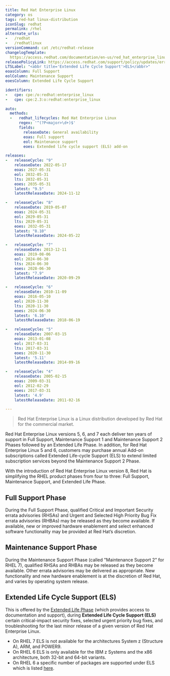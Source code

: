```yaml
---
title: Red Hat Enterprise Linux
category: os
tags: red-hat linux-distribution
iconSlug: redhat
permalink: /rhel
alternate_urls:
-   /redhat
-   /redhatlinux
versionCommand: cat /etc/redhat-release
changelogTemplate:
  https://access.redhat.com/documentation/en-us/red_hat_enterprise_linux/__RELEASE_CYCLE__/html/__LATEST___release_notes/index
releasePolicyLink: https://access.redhat.com/support/policy/updates/errata
LTSLabel: "<abbr title='Extended Life Cycle Support'>ELS</abbr>"
eoasColumn: Full Support
eolColumn: Maintenance Support
eoesColumn: Extended Life Cycle Support

identifiers:
-   cpe: cpe:/o:redhat:enterprise_linux
-   cpe: cpe:2.3:o:redhat:enterprise_linux

auto:
  methods:
  -   redhat_lifecycles: Red Hat Enterprise Linux
      regex: '^(?P<major>\d+)$'
      fields:
        releaseDate: General availability
        eoas: Full support
        eol: Maintenance support
        eoes: Extended life cycle support (ELS) add-on

releases:
-   releaseCycle: "9"
    releaseDate: 2022-05-17
    eoas: 2027-05-31
    eol: 2032-05-31
    lts: 2032-05-31
    eoes: 2035-05-31
    latest: "9.5"
    latestReleaseDate: 2024-11-12

-   releaseCycle: "8"
    releaseDate: 2019-05-07
    eoas: 2024-05-31
    eol: 2029-05-31
    lts: 2029-05-31
    eoes: 2032-05-31
    latest: "8.10"
    latestReleaseDate: 2024-05-22

-   releaseCycle: "7"
    releaseDate: 2013-12-11
    eoas: 2019-08-06
    eol: 2024-06-30
    lts: 2024-06-30
    eoes: 2028-06-30
    latest: "7.9"
    latestReleaseDate: 2020-09-29

-   releaseCycle: "6"
    releaseDate: 2010-11-09
    eoas: 2016-05-10
    eol: 2020-11-30
    lts: 2020-11-30
    eoes: 2024-06-30
    latest: '6.10'
    latestReleaseDate: 2018-06-19

-   releaseCycle: "5"
    releaseDate: 2007-03-15
    eoas: 2013-01-08
    eol: 2017-03-31
    lts: 2017-03-31
    eoes: 2020-11-30
    latest: '5.11'
    latestReleaseDate: 2014-09-16

-   releaseCycle: "4"
    releaseDate: 2005-02-15
    eoas: 2009-03-31
    eol: 2012-02-29
    eoes: 2017-03-31
    latest: '4.9'
    latestReleaseDate: 2011-02-16

---
```


> Red Hat Enterprise Linux is a Linux distribution developed by Red Hat for the commercial market.

Red Hat Enterprise Linux versions 5, 6, and 7 each deliver ten years of support in Full Support,
Maintenance Support 1 and Maintenance Support 2 Phases followed by an Extended Life Phase. In
addition, for Red Hat Enterprise Linux 5 and 6, customers may purchase annual Add-on subscriptions
called Extended Life-cycle Support (ELS) to extend limited subscription services beyond the
Maintenance Support 2 Phase.

With the introduction of Red Hat Enterprise Linux version 8, Red Hat is simplifying the RHEL product
phases from four to three: Full Support, Maintenance Support, and Extended Life Phase.

## Full Support Phase

During the Full Support Phase, qualified Critical and Important Security errata advisories (RHSAs)
and Urgent and Selected High Priority Bug Fix errata advisories (RHBAs) may be released as they
become available. If available, new or improved hardware enablement and select enhanced software
functionality may be provided at Red Hat’s discretion.

## Maintenance Support Phase

During the Maintenance Support Phase (called "Maintenance Support 2" for RHEL 7),
qualified RHSAs and RHBAs may be released as they become
available. Other errata advisories may be delivered as appropriate. New functionality and new
hardware enablement is at the discretion of Red Hat, and varies by operating system release.

## Extended Life Cycle Support (ELS)

This is offered by the [Extended Life Phase](https://access.redhat.com/support/policy/updates/errata#Extended_Life_Cycle_Phase)
(which provides access to documentation and support), during **Extended Life Cycle Support (ELS)**
certain critical-impact security fixes, selected urgent priority bug fixes, and troubleshooting for
the last minor release of a given version of Red Hat Enterprise Linux.

- On RHEL 7 ELS is not available for the architectures System z (Structure A), ARM, and POWER9.
- On RHEL 6 ELS is only available for the IBM z Systems and the x86 architecture, both 32-bit and
  64-bit variants.
- On RHEL 6 a specific number of packages are supported under ELS which is listed
  [here](https://access.redhat.com/articles/4997301).
